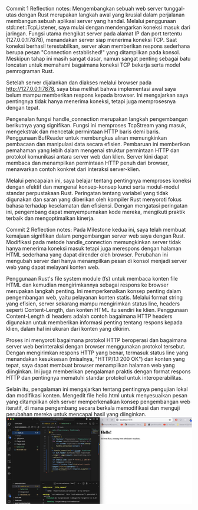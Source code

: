 Commit 1 Reflection notes:
Mengembangkan sebuah web server tunggal-utas dengan Rust merupakan langkah awal yang krusial dalam perjalanan membangun sebuah aplikasi server yang handal. Melalui penggunaan std::net::TcpListener, saya mulai dengan mendengarkan koneksi masuk dari jaringan. Fungsi utama mengikat server pada alamat IP dan port tertentu (127.0.0.1:7878), menandakan server siap menerima koneksi TCP. Saat koneksi berhasil terestabilkan, server akan memberikan respons sederhana berupa pesan "Connection established!" yang ditampilkan pada konsol. Meskipun tahap ini masih sangat dasar, namun sangat penting sebagai batu loncatan untuk memahami bagaimana koneksi TCP bekerja serta model pemrograman Rust.

Setelah server dijalankan dan diakses melalui browser pada http://127.0.0.1:7878, saya bisa melihat bahwa implementasi awal saya belum mampu memberikan respons kepada browser. Ini mengajarkan saya pentingnya tidak hanya menerima koneksi, tetapi juga memprosesnya dengan tepat.

Pengenalan fungsi handle_connection merupakan langkah pengembangan berikutnya yang signifikan. Fungsi ini memproses TcpStream yang masuk, mengekstrak dan mencetak permintaan HTTP baris demi baris. Penggunaan BufReader untuk membungkus aliran memungkinkan pembacaan dan manipulasi data secara efisien. Pembaruan ini memberikan pemahaman yang lebih dalam mengenai struktur permintaan HTTP dan protokol komunikasi antara server web dan klien. Server kini dapat membaca dan menampilkan permintaan HTTP penuh dari browser, menawarkan contoh konkret dari interaksi server-klien.

Melalui pencapaian ini, saya belajar tentang pentingnya memproses koneksi dengan efektif dan mengenal konsep-konsep kunci serta modul-modul standar perpustakaan Rust. Peringatan tentang variabel yang tidak digunakan dan saran yang diberikan oleh kompiler Rust menyoroti fokus bahasa terhadap keselamatan dan efisiensi. Dengan mengatasi peringatan ini, pengembang dapat menyempurnakan kode mereka, mengikuti praktik terbaik dan mengoptimalkan kinerja.

Commit 2 Reflection notes:
Pada Milestone kedua ini, saya telah membuat kemajuan signifikan dalam pengembangan server web saya dengan Rust. Modifikasi pada metode handle_connection memungkinkan server tidak hanya menerima koneksi masuk tetapi juga merespons dengan halaman HTML sederhana yang dapat dirender oleh browser. Perubahan ini mengubah server dari hanya menampilkan pesan di konsol menjadi server web yang dapat melayani konten web.

Penggunaan Rust's file system module (fs) untuk membaca konten file HTML dan kemudian mengirimkannya sebagai respons ke browser merupakan langkah penting. Ini memperkenalkan konsep penting dalam pengembangan web, yaitu pelayanan konten statis. Melalui format string yang efisien, server sekarang mampu mengirimkan status line, headers seperti Content-Length, dan konten HTML itu sendiri ke klien. Penggunaan Content-Length di headers adalah contoh bagaimana HTTP headers digunakan untuk memberikan informasi penting tentang respons kepada klien, dalam hal ini ukuran dari konten yang dikirim.

Proses ini menyoroti bagaimana protokol HTTP beroperasi dan bagaimana server web berinteraksi dengan browser menggunakan protokol tersebut. Dengan mengirimkan respons HTTP yang benar, termasuk status line yang menandakan kesuksesan (misalnya, "HTTP/1.1 200 OK") dan konten yang tepat, saya dapat membuat browser menampilkan halaman web yang diinginkan. Ini juga memberikan pengalaman praktis dengan format respons HTTP dan pentingnya mematuhi standar protokol untuk interoperabilitas.

Selain itu, pengalaman ini mengajarkan tentang pentingnya pengujian lokal dan modifikasi konten. Mengedit file hello.html untuk menyesuaikan pesan yang ditampilkan oleh server memperkenalkan konsep pengembangan web iteratif, di mana pengembang secara berkala memodifikasi dan menguji perubahan mereka untuk mencapai hasil yang diinginkan.
![Commit 2 screen capture](/assets/images/commit2.png)
